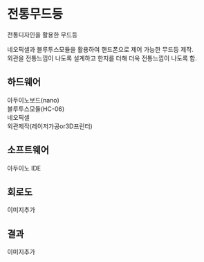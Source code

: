 # 전통무드등
전통디자인을 활용한 무드등

네오픽셀과 블루투스모듈을 활용하여 핸드폰으로 제어 가능한 무드등 제작.  
외관을 전통느낌이 나도록 설계하고 한지를 더해 더욱 전통느낌이 나도록 함.  

## 하드웨어  
아두이노보드(nano)  
블루투스모듈(HC-06)  
네오픽셀  
외관제작(레이저가공or3D프린터)

## 소프트웨어  
아두이노 IDE  

## 회로도  
이미지추가

## 결과  
이미지추가